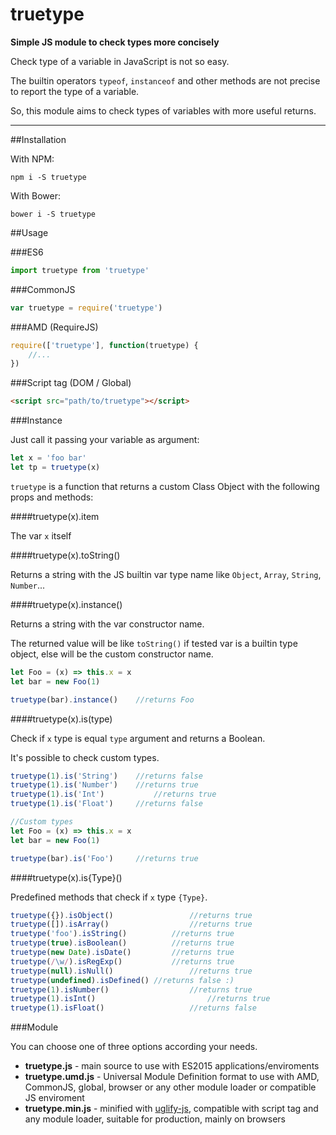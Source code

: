 # truetype

**Simple JS module to check types more concisely**

Check type of a variable in JavaScript is not so easy.

The builtin operators `typeof`, `instanceof` and other methods are not precise to report the type of a variable.

So, this module aims to check types of variables with more useful returns.

---

##Installation

With NPM:

    npm i -S truetype

With Bower:

    bower i -S truetype

##Usage

###ES6
```javascript
import truetype from 'truetype'
```

###CommonJS
```javascript
var truetype = require('truetype')
```

###AMD (RequireJS)
```javascript
require(['truetype'], function(truetype) {
	//...
})
```

###Script tag (DOM / Global)
```html
<script src="path/to/truetype"></script>
```

###Instance

Just call it passing your variable as argument:

```javascript
let x = 'foo bar'
let tp = truetype(x)
```

`truetype` is a function that returns a custom Class Object with the following props and methods:

####truetype(x).item

The var `x` itself

####truetype(x).toString()

Returns a string with the JS builtin var type name like `Object`, `Array`, `String`, `Number`...

####truetype(x).instance()

Returns a string with the var constructor name.

The returned value will be like `toString()` if tested var is a builtin type object, else will be the custom constructor name.

```javascript
let Foo = (x) => this.x = x
let bar = new Foo(1)

truetype(bar).instance()	//returns Foo
```

####truetype(x).is(type)

Check if `x` type is equal `type` argument and returns a Boolean.

It's possible to check custom types.

```javascript
truetype(1).is('String')	//returns false
truetype(1).is('Number')	//returns true
truetype(1).is('Int')			//returns true
truetype(1).is('Float')		//returns false

//Custom types
let Foo = (x) => this.x = x
let bar = new Foo(1)

truetype(bar).is('Foo')		//returns true
```

####truetype(x).is{Type}()

Predefined methods that check if `x` type `{Type}`.

```javascript
truetype({}).isObject() 				//returns true
truetype([]).isArray() 					//returns true
truetype('foo').isString() 			//returns true
truetype(true).isBoolean() 			//returns true
truetype(new Date).isDate() 		//returns true
truetype(/\w/).isRegExp() 			//returns true
truetype(null).isNull()					//returns true
truetype(undefined).isDefined()	//returns false :)
truetype(1).isNumber() 					//returns true
truetype(1).isInt() 						//returns true
truetype(1).isFloat() 					//returns false
```

###Module

You can choose one of three options according your needs.

 - **truetype.js** - main source to use with ES2015 applications/enviroments
 - **truetype.umd.js** - Universal Module Definition format to use with AMD, CommonJS, global, browser or any other module loader or compatible JS enviroment
 - **truetype.min.js** - minified with [uglify-js](https://github.com/mishoo/UglifyJS2), compatible with script tag and any module loader, suitable for production, mainly on browsers
